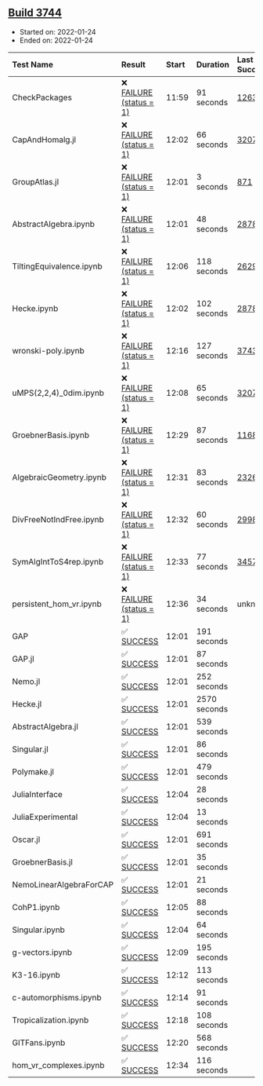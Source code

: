 ## [Build 3744](https://oscarci.mathematik.uni-kl.de/job/oscar-stable/3744/)

* Started on: 2022-01-24
* Ended on: 2022-01-24

| Test Name    | Result | Start | Duration | Last Success | First Failure |
|:-------------|:-------|:------|:---------|:-------------|:--------------|
| CheckPackages | ❌ [FAILURE (status = 1)](https://oscarci.mathematik.uni-kl.de/job/oscar-stable/3744/artifact/logs/build-3744/CheckPackages.log) | 11:59 | 91 seconds | [1263](https://oscarci.mathematik.uni-kl.de/job/oscar-stable/1263/) | [1264](https://oscarci.mathematik.uni-kl.de/job/oscar-stable/1264/) |
| CapAndHomalg.jl | ❌ [FAILURE (status = 1)](https://oscarci.mathematik.uni-kl.de/job/oscar-stable/3744/artifact/logs/build-3744/CapAndHomalg.jl.log) | 12:02 | 66 seconds | [3207](https://oscarci.mathematik.uni-kl.de/job/oscar-stable/3207/) | [3208](https://oscarci.mathematik.uni-kl.de/job/oscar-stable/3208/) |
| GroupAtlas.jl | ❌ [FAILURE (status = 1)](https://oscarci.mathematik.uni-kl.de/job/oscar-stable/3744/artifact/logs/build-3744/GroupAtlas.jl.log) | 12:01 | 3 seconds | [871](https://oscarci.mathematik.uni-kl.de/job/oscar-stable/871/) | [872](https://oscarci.mathematik.uni-kl.de/job/oscar-stable/872/) |
| AbstractAlgebra.ipynb | ❌ [FAILURE (status = 1)](https://oscarci.mathematik.uni-kl.de/job/oscar-stable/3744/artifact/logs/build-3744/AbstractAlgebra.ipynb.log) | 12:01 | 48 seconds | [2878](https://oscarci.mathematik.uni-kl.de/job/oscar-stable/2878/) | [2879](https://oscarci.mathematik.uni-kl.de/job/oscar-stable/2879/) |
| TiltingEquivalence.ipynb | ❌ [FAILURE (status = 1)](https://oscarci.mathematik.uni-kl.de/job/oscar-stable/3744/artifact/logs/build-3744/TiltingEquivalence.ipynb.log) | 12:06 | 118 seconds | [2629](https://oscarci.mathematik.uni-kl.de/job/oscar-stable/2629/) | [2630](https://oscarci.mathematik.uni-kl.de/job/oscar-stable/2630/) |
| Hecke.ipynb | ❌ [FAILURE (status = 1)](https://oscarci.mathematik.uni-kl.de/job/oscar-stable/3744/artifact/logs/build-3744/Hecke.ipynb.log) | 12:02 | 102 seconds | [2878](https://oscarci.mathematik.uni-kl.de/job/oscar-stable/2878/) | [2879](https://oscarci.mathematik.uni-kl.de/job/oscar-stable/2879/) |
| wronski-poly.ipynb | ❌ [FAILURE (status = 1)](https://oscarci.mathematik.uni-kl.de/job/oscar-stable/3744/artifact/logs/build-3744/wronski-poly.ipynb.log) | 12:16 | 127 seconds | [3743](https://oscarci.mathematik.uni-kl.de/job/oscar-stable/3743/) | [3744](https://oscarci.mathematik.uni-kl.de/job/oscar-stable/3744/) |
| uMPS(2,2,4)_0dim.ipynb | ❌ [FAILURE (status = 1)](https://oscarci.mathematik.uni-kl.de/job/oscar-stable/3744/artifact/logs/build-3744/uMPS-2-2-4-_0dim.ipynb.log) | 12:08 | 65 seconds | [3207](https://oscarci.mathematik.uni-kl.de/job/oscar-stable/3207/) | [3208](https://oscarci.mathematik.uni-kl.de/job/oscar-stable/3208/) |
| GroebnerBasis.ipynb | ❌ [FAILURE (status = 1)](https://oscarci.mathematik.uni-kl.de/job/oscar-stable/3744/artifact/logs/build-3744/GroebnerBasis.ipynb.log) | 12:29 | 87 seconds | [1168](https://oscarci.mathematik.uni-kl.de/job/oscar-stable/1168/) | [1169](https://oscarci.mathematik.uni-kl.de/job/oscar-stable/1169/) |
| AlgebraicGeometry.ipynb | ❌ [FAILURE (status = 1)](https://oscarci.mathematik.uni-kl.de/job/oscar-stable/3744/artifact/logs/build-3744/AlgebraicGeometry.ipynb.log) | 12:31 | 83 seconds | [2326](https://oscarci.mathematik.uni-kl.de/job/oscar-stable/2326/) | [2327](https://oscarci.mathematik.uni-kl.de/job/oscar-stable/2327/) |
| DivFreeNotIndFree.ipynb | ❌ [FAILURE (status = 1)](https://oscarci.mathematik.uni-kl.de/job/oscar-stable/3744/artifact/logs/build-3744/DivFreeNotIndFree.ipynb.log) | 12:32 | 60 seconds | [2998](https://oscarci.mathematik.uni-kl.de/job/oscar-stable/2998/) | [2999](https://oscarci.mathematik.uni-kl.de/job/oscar-stable/2999/) |
| SymAlgIntToS4rep.ipynb | ❌ [FAILURE (status = 1)](https://oscarci.mathematik.uni-kl.de/job/oscar-stable/3744/artifact/logs/build-3744/SymAlgIntToS4rep.ipynb.log) | 12:33 | 77 seconds | [3457](https://oscarci.mathematik.uni-kl.de/job/oscar-stable/3457/) | [3458](https://oscarci.mathematik.uni-kl.de/job/oscar-stable/3458/) |
| persistent_hom_vr.ipynb | ❌ [FAILURE (status = 1)](https://oscarci.mathematik.uni-kl.de/job/oscar-stable/3744/artifact/logs/build-3744/persistent_hom_vr.ipynb.log) | 12:36 | 34 seconds | unknown | unknown |
| GAP | ✅ [SUCCESS](https://oscarci.mathematik.uni-kl.de/job/oscar-stable/3744/artifact/logs/build-3744/GAP.log) | 12:01 | 191 seconds |  |  |
| GAP.jl | ✅ [SUCCESS](https://oscarci.mathematik.uni-kl.de/job/oscar-stable/3744/artifact/logs/build-3744/GAP.jl.log) | 12:01 | 87 seconds |  |  |
| Nemo.jl | ✅ [SUCCESS](https://oscarci.mathematik.uni-kl.de/job/oscar-stable/3744/artifact/logs/build-3744/Nemo.jl.log) | 12:01 | 252 seconds |  |  |
| Hecke.jl | ✅ [SUCCESS](https://oscarci.mathematik.uni-kl.de/job/oscar-stable/3744/artifact/logs/build-3744/Hecke.jl.log) | 12:01 | 2570 seconds |  |  |
| AbstractAlgebra.jl | ✅ [SUCCESS](https://oscarci.mathematik.uni-kl.de/job/oscar-stable/3744/artifact/logs/build-3744/AbstractAlgebra.jl.log) | 12:01 | 539 seconds |  |  |
| Singular.jl | ✅ [SUCCESS](https://oscarci.mathematik.uni-kl.de/job/oscar-stable/3744/artifact/logs/build-3744/Singular.jl.log) | 12:01 | 86 seconds |  |  |
| Polymake.jl | ✅ [SUCCESS](https://oscarci.mathematik.uni-kl.de/job/oscar-stable/3744/artifact/logs/build-3744/Polymake.jl.log) | 12:01 | 479 seconds |  |  |
| JuliaInterface | ✅ [SUCCESS](https://oscarci.mathematik.uni-kl.de/job/oscar-stable/3744/artifact/logs/build-3744/JuliaInterface.log) | 12:04 | 28 seconds |  |  |
| JuliaExperimental | ✅ [SUCCESS](https://oscarci.mathematik.uni-kl.de/job/oscar-stable/3744/artifact/logs/build-3744/JuliaExperimental.log) | 12:04 | 13 seconds |  |  |
| Oscar.jl | ✅ [SUCCESS](https://oscarci.mathematik.uni-kl.de/job/oscar-stable/3744/artifact/logs/build-3744/Oscar.jl.log) | 12:01 | 691 seconds |  |  |
| GroebnerBasis.jl | ✅ [SUCCESS](https://oscarci.mathematik.uni-kl.de/job/oscar-stable/3744/artifact/logs/build-3744/GroebnerBasis.jl.log) | 12:01 | 35 seconds |  |  |
| NemoLinearAlgebraForCAP | ✅ [SUCCESS](https://oscarci.mathematik.uni-kl.de/job/oscar-stable/3744/artifact/logs/build-3744/NemoLinearAlgebraForCAP.log) | 12:01 | 21 seconds |  |  |
| CohP1.ipynb | ✅ [SUCCESS](https://oscarci.mathematik.uni-kl.de/job/oscar-stable/3744/artifact/logs/build-3744/CohP1.ipynb.log) | 12:05 | 88 seconds |  |  |
| Singular.ipynb | ✅ [SUCCESS](https://oscarci.mathematik.uni-kl.de/job/oscar-stable/3744/artifact/logs/build-3744/Singular.ipynb.log) | 12:04 | 64 seconds |  |  |
| g-vectors.ipynb | ✅ [SUCCESS](https://oscarci.mathematik.uni-kl.de/job/oscar-stable/3744/artifact/logs/build-3744/g-vectors.ipynb.log) | 12:09 | 195 seconds |  |  |
| K3-16.ipynb | ✅ [SUCCESS](https://oscarci.mathematik.uni-kl.de/job/oscar-stable/3744/artifact/logs/build-3744/K3-16.ipynb.log) | 12:12 | 113 seconds |  |  |
| c-automorphisms.ipynb | ✅ [SUCCESS](https://oscarci.mathematik.uni-kl.de/job/oscar-stable/3744/artifact/logs/build-3744/c-automorphisms.ipynb.log) | 12:14 | 91 seconds |  |  |
| Tropicalization.ipynb | ✅ [SUCCESS](https://oscarci.mathematik.uni-kl.de/job/oscar-stable/3744/artifact/logs/build-3744/Tropicalization.ipynb.log) | 12:18 | 108 seconds |  |  |
| GITFans.ipynb | ✅ [SUCCESS](https://oscarci.mathematik.uni-kl.de/job/oscar-stable/3744/artifact/logs/build-3744/GITFans.ipynb.log) | 12:20 | 568 seconds |  |  |
| hom_vr_complexes.ipynb | ✅ [SUCCESS](https://oscarci.mathematik.uni-kl.de/job/oscar-stable/3744/artifact/logs/build-3744/hom_vr_complexes.ipynb.log) | 12:34 | 116 seconds |  |  |
